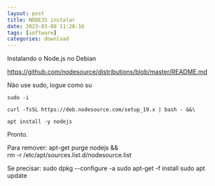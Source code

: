 ```yaml
---
layout: post
title: NODEJS instalar
date: 2023-03-08 11:28:16 
tags: [software]
categories: download
---  
```



Instalando o Node.js no Debian

https://github.com/nodesource/distributions/blob/master/README.md

Não use sudo, logue como su 

	sudo -i

	curl -fsSL https://deb.nodesource.com/setup_19.x | bash - &&\

	apt install -y nodejs

Pronto.

Para remover: 
	apt-get purge nodejs &&\
	rm -r /etc/apt/sources.list.d/nodesource.list


Se precisar:
	sudo dpkg --configure -a
	sudo apt-get -f install
	sudo apt update
